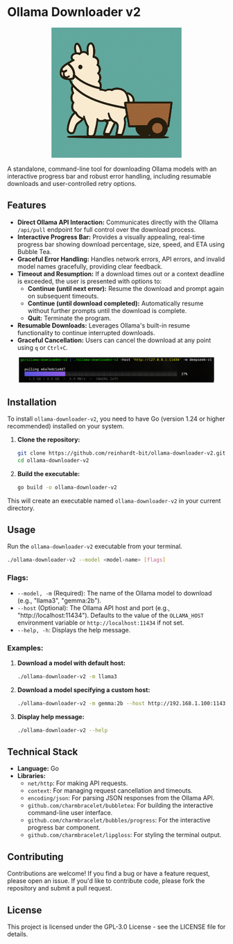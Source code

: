 # Ollama Downloader v2

<p align="center">
  <img src="./assets/llamaPullingCart.png" alt="Llama pulling cart" width="300"/>
</p>

A standalone, command-line tool for downloading Ollama models with an interactive progress bar and robust error handling, including resumable downloads and user-controlled retry options.


## Features

*   **Direct Ollama API Interaction:** Communicates directly with the Ollama `/api/pull` endpoint for full control over the download process.
*   **Interactive Progress Bar:** Provides a visually appealing, real-time progress bar showing download percentage, size, speed, and ETA using Bubble Tea.
*   **Graceful Error Handling:** Handles network errors, API errors, and invalid model names gracefully, providing clear feedback.
*   **Timeout and Resumption:** If a download times out or a context deadline is exceeded, the user is presented with options to:
    *   **Continue (until next error):** Resume the download and prompt again on subsequent timeouts.
    *   **Continue (until download completed):** Automatically resume without further prompts until the download is complete.
    *   **Quit:** Terminate the program.
*   **Resumable Downloads:** Leverages Ollama's built-in resume functionality to continue interrupted downloads.
*   **Graceful Cancellation:** Users can cancel the download at any point using `q` or `Ctrl+C`.

<p align="center">
  <img src="./assets/ollama-downloader-v2.png" alt="ollama-downloader-v2 preview" width="450"/>
</p>

## Installation

To install `ollama-downloader-v2`, you need to have Go (version 1.24 or higher recommended) installed on your system.

1.  **Clone the repository:**
    ```bash
    git clone https://github.com/reinhardt-bit/ollama-downloader-v2.git
    cd ollama-downloader-v2
    ```

2.  **Build the executable:**
    ```bash
    go build -o ollama-downloader-v2
    ```

This will create an executable named `ollama-downloader-v2` in your current directory.

## Usage

Run the `ollama-downloader-v2` executable from your terminal.

```bash
./ollama-downloader-v2 --model <model-name> [flags]
```

### Flags:

*   `--model, -m` (Required): The name of the Ollama model to download (e.g., "llama3", "gemma:2b").
*   `--host` (Optional): The Ollama API host and port (e.g., "http://localhost:11434"). Defaults to the value of the `OLLAMA_HOST` environment variable or `http://localhost:11434` if not set.
*   `--help, -h`: Displays the help message.

### Examples:

1.  **Download a model with default host:**
    ```bash
    ./ollama-downloader-v2 -m llama3
    ```

2.  **Download a model specifying a custom host:**
    ```bash
    ./ollama-downloader-v2 -m gemma:2b --host http://192.168.1.100:11434
    ```

3.  **Display help message:**
    ```bash
    ./ollama-downloader-v2 --help
    ```

## Technical Stack

*   **Language:** Go
*   **Libraries:**
    *   `net/http`: For making API requests.
    *   `context`: For managing request cancellation and timeouts.
    *   `encoding/json`: For parsing JSON responses from the Ollama API.
    *   `github.com/charmbracelet/bubbletea`: For building the interactive command-line user interface.
    *   `github.com/charmbracelet/bubbles/progress`: For the interactive progress bar component.
    *   `github.com/charmbracelet/lipgloss`: For styling the terminal output.

## Contributing

Contributions are welcome! If you find a bug or have a feature request, please open an issue. If you'd like to contribute code, please fork the repository and submit a pull request.

## License

This project is licensed under the GPL-3.0 License - see the LICENSE file for details.
